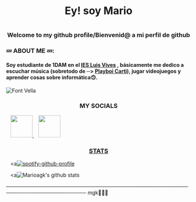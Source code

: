 # <h1 align="center"> Ey! soy Mario

# <h3 align="center">Welcome to my github profile/Bienvenid@ a mi perfil de github

###  💤 ABOUT ME 💤:

#### Soy estudiante de 1DAM en el [IES Luis Vives](http://iesluisvives.es/) ,  básicamente me dedico a escuchar música (sobretodo de ─> [Playboi Carti](https://open.spotify.com/artist/699OTQXzgjhIYAHMy9RyPD)), jugar videojuegos y  aprender cosas sobre informática🙃.

![Font Vella](./images/videeo.gif)



##### <h3 align="center"> MY SOCIALS
</a> &nbsp;&nbsp;
    <a href="https://twitter.com/_mariioo17" target="_blank">
        <img loading="lazy" src="https://i.imgur.com/U4Uiaef.png" 
    height="60">
</a> &nbsp;&nbsp;
    <a href="https://www.instagram.com/_mariioo17/" target="_blank">
        <img loading="lazy" src="https://ladatacuenta.com/wp-content/uploads/2021/01/instagram-logo-png-transparent-0.png" 
    height="60">


    


##### <h3 align="center"> STATS




</a> &nbsp;&nbsp;
    <a[![spotify-github-profile](https://spotify-github-profile.vercel.app/api/view?uid=r2r76g1x5dwf53l3q58kci3yp&cover_image=true&theme=default)](https://github.com/kittinan/spotify-github-profile)  

</a> &nbsp;&nbsp;
    <a![Marioagk's github stats](https://github-readme-stats.vercel.app/api?username=marioagk&show_icons=true&theme=dracula)


──────────────────────────────────────────────────────────────────────── mgk🧛🏽😴
